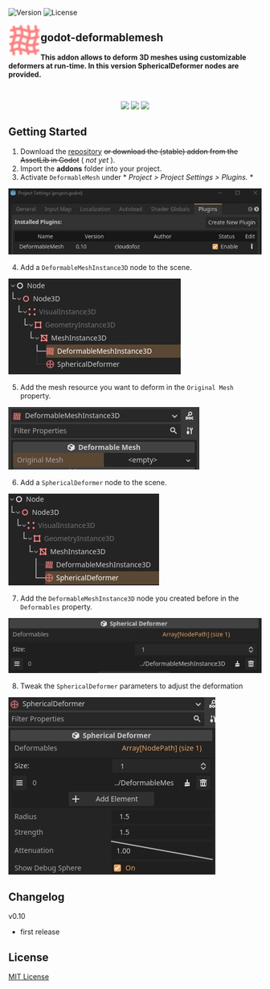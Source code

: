 ![Version](https://img.shields.io/badge/Godot-v4.0.1-informational) ![License](https://img.shields.io/github/license/cloudofoz/godot-deformablemesh)

<img src="addons/deformablemesh/dm_icon_deformable_mesh.svg" width="64" align="left"/>

## godot-deformablemesh
**This addon allows to deform 3D meshes using customizable deformers at run-time. In this version SphericalDeformer nodes are provided.**

<br clear="left" />

<p align="center">
  <img src="media/dm_screen_1.gif" width="320" />
  <img src="media/dm_screen_3.gif" width="320" />
  <img src="media/dm_screen_2.gif" width="320" />
</p>

## Getting Started

1. Download the [repository]([https://github.com/cloudofoz/godot-curvemesh/archive/refs/heads/main.zip](https://github.com/cloudofoz/godot-deformablemesh/archive/refs/heads/main.zip)) ~~or download the (stable) addon from the AssetLib in Godot~~ ( *not yet* ).
2. Import the **addons** folder into your project.
3. Activate `DeformableMesh` under * *Project > Project Settings > Plugins.* *

![](media/dm_getting_started_00.jpg)

4. Add a `DeformableMeshInstance3D` node to the scene.

![](media/dm_getting_started_01.jpg)

5. Add the mesh resource you want to deform in the `Original Mesh` property.

![](media/dm_getting_started_02.jpg)

6. Add a `SphericalDeformer` node to the scene.

![](media/dm_getting_started_03.jpg)

7. Add the `DeformableMeshInstance3D` node you created before in the `Deformables` property.

![](media/dm_getting_started_04.jpg)

8. Tweak the `SphericalDeformer` parameters to adjust the deformation

![](media/dm_getting_started_05.jpg)

## Changelog

v0.10

- first release

## License

[MIT License](/LICENSE.md)
